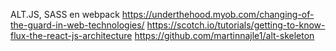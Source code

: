 ALT.JS, SASS en webpack
https://underthehood.myob.com/changing-of-the-guard-in-web-technologies/
https://scotch.io/tutorials/getting-to-know-flux-the-react-js-architecture
https://github.com/martinnajle1/alt-skeleton

